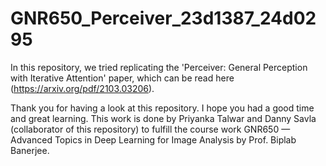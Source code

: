 # GNR650_Perceiver_23d1387_24d0295
In this repository, we tried replicating the 'Perceiver: General Perception with Iterative Attention' paper, which can be read here (https://arxiv.org/pdf/2103.03206).






Thank you for having a look at this repository. I hope you had a good time and great learning. This work is done by Priyanka Talwar and Danny Savla (collaborator of this repository) to fulfill the course work GNR650 — Advanced Topics in Deep Learning for Image Analysis by Prof. Biplab Banerjee.
